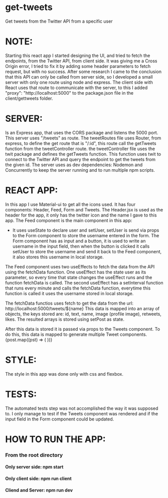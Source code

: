 # get-tweets
Get tweets from the Twitter API from a specific user

# NOTE:
Starting this react app I started designing the UI, and tried to fetch the endpoints, from the Twitter API, from client side.
It was giving me a Cross Origin error, I tried to fix it by adding some header parameters to fetch request, but with no success.
After some research I came to the conclusion that this API can only be called from server side, so I developed a small server with only one route using node and express.
The client side with React uses that route to communicate with the server, to this I added "proxy": "http://localhost:5000" to the package.json file in the client/gettweets folder.

# SERVER: 
Is an Express app, that uses the CORS package and listens the 5000 port.
This server uses "/tweets" as route.
The tweetRoutes file uses Router, from express, to define the get route that is "/:id", this route call the getTweets function from the tweetController route.
the tweetController file uses the twit package and defines the getTweets function. This function uses twit to connect to the Twitter API and query the endpoint to get the tweets from the given id.
The server uses as dev dependencies: Nodemon and Concurrently to keep the server running and to run multiple npm scripts.

# REACT APP:
In this app I use Material-ui to get all the icons used.
It has four components: Header, Feed, Form and Tweets.
The Header.jsx is used as the header for the app, it only has the twitter icon and the name I gave to this app.
The Feed component is the main component in this app:
- It uses useState to declare user and setUser, setUser is send via props to the Form component to store the username entered in the form.
The Form component has as input and a button, it is used to write an username in the input field, then when the button is clicked it calls setUser to store the username and send it back to the Feed component, it also stores this username in local storage.

The Feed component uses two useEffects to fetch the data from the API using the fetchData function.
One useEffect has the state user as its parameter, so every time that state changes the useEffect runs and the function fetchData is called.
The second useEffect has a setInterval function that runs every minute and calls the fetchData function, everytime this function is called it uses the username stored in local storage.

The fetchData functios uses fetch to get the data from the url: http://localhost:5000/tweets/${name}
This data is mapped into an array of objects, the keys stored are: id, text, name, image (profile image), retweets, likes.
The resulted arrays is stored using setPost as state.

After this data is stored it is passed via props to the Tweets component.
To do this, this data is mapped to generate multiple Tweet components.
{post.map((pst) => (
  <Tweets
    data-testid="get-feed"
    key={pst.id}
    name={pst.name}
    user={user}
    text={pst.text}
    image={pst.image}
    ret={pst.ret}
    fav={pst.fav}
  />
))}

# STYLE:
The style in this app was done only with css and flexbox.

# TESTS:
The automated tests step was not accomplished the way it was supposed to.
I only manage to test if the Tweets component was rendered and if the input field in the Form component could be updated.

# HOW TO RUN THE APP:
### From the root directory
#### Only server side: npm start
#### Only client side: npm run client
#### Cliend and Server: npm run dev

